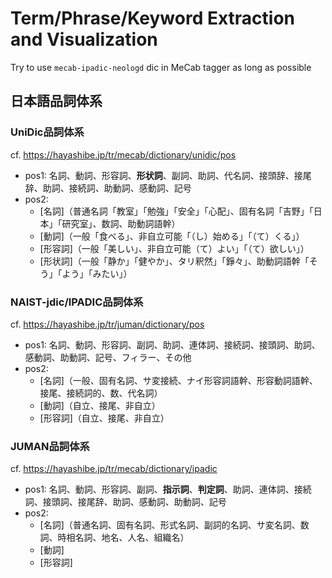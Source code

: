 # Term/Phrase/Keyword Extraction and  Visualization

Try to use `mecab-ipadic-neologd` dic in MeCab tagger as long as possible

## 日本語品詞体系


### UniDic品詞体系

cf. https://hayashibe.jp/tr/mecab/dictionary/unidic/pos
- pos1: 名詞、動詞、形容詞、**形状詞**、副詞、助詞、代名詞、接頭辞、接尾辞、助詞、接続詞、助動詞、感動詞、記号
- pos2:
  - [名詞]（普通名詞「教室」「勉強」「安全」「心配」、固有名詞「吉野」「日本」「研究室」、数詞、助動詞語幹）
  - [動詞]（一般「食べる」、非自立可能「（し）始める」「（て）くる」）
  - [形容詞]（一般「美しい」、非自立可能（て）よい」「（て）欲しい」）
  - [形状詞]（一般「静か」「健やか」、タリ釈然」「錚々」、助動詞語幹「そう」「よう」「みたい」）
 
### NAIST-jdic/IPADIC品詞体系

cf. https://hayashibe.jp/tr/juman/dictionary/pos
- pos1: 名詞、動詞、形容詞、副詞、助詞、連体詞、接続詞、接頭詞、助詞、感動詞、助動詞、記号、フィラー、その他
- pos2:
  - [名詞]（一般、固有名詞、サ変接続、ナイ形容詞語幹、形容動詞語幹、接尾、接続詞的、数、代名詞）
  - [動詞]（自立、接尾、非自立）
  - [形容詞]（自立、接尾、非自立）


### JUMAN品詞体系

cf. https://hayashibe.jp/tr/mecab/dictionary/ipadic
- pos1: 名詞、動詞、形容詞、副詞、**指示詞**、**判定詞**、助詞、連体詞、接続詞、接頭詞、接尾辞、助詞、感動詞、助動詞、記号
- pos2:
  - [名詞]（普通名詞、固有名詞、形式名詞、副詞的名詞、サ変名詞、数詞、時相名詞、地名、人名、組織名）
  - [動詞]
  - [形容詞]
 